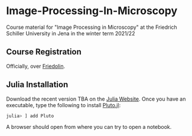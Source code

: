 # Image-Processing-In-Microscopy
Course material for "Image Processing in Microscopy" at the Friedrich Schiller University in Jena in the winter term 2021/22


## Course Registration
Officially, over [Friedolin](https://friedolin.uni-jena.de/qisserver/rds?state=verpublish&status=init&vmfile=no&publishid=187964&moduleCall=webInfo&publishConfFile=webInfo&publishSubDir=veranstaltung).


## Julia Installation
Download the recent version TBA on the [Julia Website](https://julialang.org/downloads/).
Once you have an executable, type the following to install [Pluto.jl](https://github.com/fonsp/Pluto.jl):
```julia
julia> ] add Pluto
```
A browser should open from where you can try to open a notebook.
